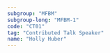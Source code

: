 ```yaml
---
subgroup: "MFBM"
subgroup-long: "MFBM-1"
code: "CT01"
tag: "Contributed Talk Speaker"
name: "Holly Huber"
---
```

